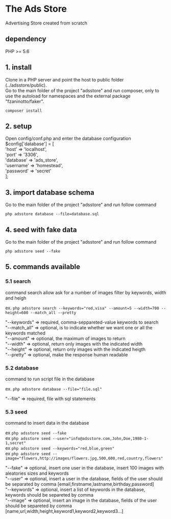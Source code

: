 # The Ads Store

Advertising Store created from scratch

## dependency

PHP >= 5.6

## 1. install

Clone in a PHP server and point the host to public folder (../adsstore/public).  
Go to the main folder of the project "adsstore" and run composer, only to use the autoload for namespaces and the external package "fzaninotto/faker".

`composer install`

## 2. setup

Open config/conf.php and enter the database configuration   
$config['database'] = [  
'host' => 'localhost',  
'port' => '3306',  
'database' => 'ads_store',  
'username' => 'homestead',  
'password' => 'secret'  
];  

## 3. import database schema

Go to the main folder of the project "adsstore" and run follow command

`php adsstore database --file=database.sql`

## 4. seed with fake data

Go to the main folder of the project "adsstore" and run follow command

`php adsstore seed --fake`

## 5. commands available

### 5.1 search

command search allow ask for a number of images filter by keywords, width and heigh

ex. `php adsstore search --keywords="red,visa" --amount=5 --width=700 --height=600 --match_all --pretty`

"--keywords" => required, comma-seppareted-value keywords to search  
"--match_all" => optional, is to indicate whether we want one or all the keywords matched  
"--amount" => optional, the maximum of images to return  
"--width" => optional, return only images with the indicated width  
"--height" => optional, return only images with the indicated heigth  
"--pretty" => optional, make the response human readable  

### 5.2 database

command to run script file in the database

ex. `php adsstore database --file="file.sql"`

"--file" => required, file with sql statements

### 5.3 seed

command to insert data in the database

ex `php adsstore seed --fake`  
ex `php adsstore seed --user="info@adsstore.com,John,Doe,1980-1-1,secret"`  
ex `php adsstore seed --keywords="red,blue,green"`  
ex `php adsstore seed --image="flowers,http://images/flowers.jpg,500,600,red,country,flowers"`  

"--fake" => optional, insert one user in the database, insert 100 images with aleatories sizes and keywords  
"--user" => optional, insert a user in the database, fields of the user should be separated by comma [email,firstname,lastname,birthday,password]  
"--keywords" => optional, insert a list of keywords in the database, keywords should be separeted by comma  
"--image" => optional, insert an image in the database, fields of the user should be separeted by comma [name,url,width,height,keyword1,keyword2,keyword3...]  
